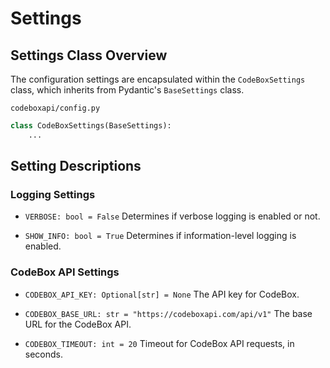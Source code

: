 # Settings

## Settings Class Overview

The configuration settings are encapsulated within the `CodeBoxSettings` class, which inherits from Pydantic's `BaseSettings` class.

`codeboxapi/config.py`
```python
class CodeBoxSettings(BaseSettings):
    ...
```

## Setting Descriptions

### Logging Settings

- `VERBOSE: bool = False`
  Determines if verbose logging is enabled or not.

- `SHOW_INFO: bool = True`
  Determines if information-level logging is enabled.

### CodeBox API Settings

- `CODEBOX_API_KEY: Optional[str] = None`
  The API key for CodeBox.

- `CODEBOX_BASE_URL: str = "https://codeboxapi.com/api/v1"`
  The base URL for the CodeBox API.

- `CODEBOX_TIMEOUT: int = 20`
  Timeout for CodeBox API requests, in seconds.
